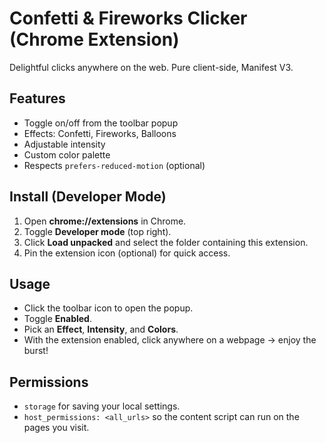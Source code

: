 # Confetti & Fireworks Clicker (Chrome Extension)

Delightful clicks anywhere on the web. Pure client-side, Manifest V3.

## Features
- Toggle on/off from the toolbar popup
- Effects: Confetti, Fireworks, Balloons
- Adjustable intensity
- Custom color palette
- Respects `prefers-reduced-motion` (optional)

## Install (Developer Mode)
1. Open **chrome://extensions** in Chrome.
2. Toggle **Developer mode** (top right).
3. Click **Load unpacked** and select the folder containing this extension.
4. Pin the extension icon (optional) for quick access.

## Usage
- Click the toolbar icon to open the popup.
- Toggle **Enabled**.
- Pick an **Effect**, **Intensity**, and **Colors**.
- With the extension enabled, click anywhere on a webpage → enjoy the burst!

## Permissions
- `storage` for saving your local settings.
- `host_permissions: <all_urls>` so the content script can run on the pages you visit.
